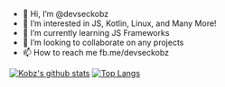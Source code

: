 - 👋 Hi, I’m @devseckobz
- 👀 I’m interested in JS, Kotlin, Linux, and Many More!
- 🌱 I’m currently learning JS Frameworks
- 💞️ I’m looking to collaborate on any projects
- 📫 How to reach me fb.me/devseckobz

<!---
devseckobz/devseckobz is a ✨ special ✨ repository because its `README.md` (this file) appears on your GitHub profile.
You can click the Preview link to take a look at your changes.
--->
[![Kobz's github stats](https://github-readme-stats.vercel.app/api?username=devseckobz)](https://github.com/anuraghazra/github-readme-stats)
[![Top Langs](https://github-readme-stats.vercel.app/api/top-langs/?username=devseckobz&layout=compact)](https://github.com/anuraghazra/github-readme-stats)

